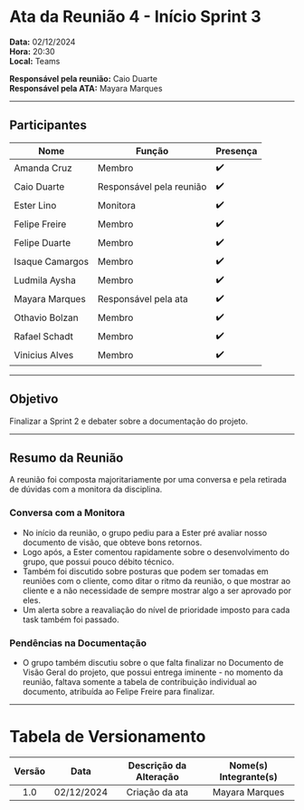 # Ata da Reunião 4 - Início Sprint 3

**Data:** 02/12/2024  
**Hora:** 20:30  
**Local:** Teams  

**Responsável pela reunião:** Caio Duarte  
**Responsável pela ATA:** Mayara Marques 

---

## Participantes  

| Nome            | Função               | Presença |
|-----------------|----------------------|----------|
| Amanda Cruz     | Membro               | ✔️       |
| Caio Duarte     | Responsável pela reunião | ✔️ |
| Ester Lino      | Monitora             | ✔️       |
| Felipe Freire   | Membro               | ✔️       |
| Felipe Duarte   | Membro               | ✔️       |
| Isaque Camargos | Membro               | ✔️       |
| Ludmila Aysha   | Membro               | ✔️       |
| Mayara Marques  | Responsável pela ata | ✔️       |
| Othavio Bolzan  | Membro               | ✔️       |
| Rafael Schadt   | Membro               | ✔️       |
| Vinicius Alves  | Membro               | ✔️       |

---

## Objetivo  
Finalizar a Sprint 2 e debater sobre a documentação do projeto. 

---

## Resumo da Reunião  
A reunião foi composta majoritariamente por uma conversa e pela retirada de dúvidas com a monitora da disciplina.

### Conversa com a Monitora  
- No início da reunião, o grupo pediu para a Ester pré avaliar nosso documento de visão, que obteve bons retornos.
- Logo após, a Ester comentou rapidamente sobre o desenvolvimento do grupo, que possui pouco débito técnico.
- Também foi discutido sobre posturas que podem ser tomadas em reuniões com o cliente, como ditar o ritmo da reunião, o que mostrar ao cliente e a não necessidade de sempre mostrar algo a ser aprovado por eles. 
- Um alerta sobre a reavaliação do nível de prioridade imposto para cada task também foi passado. 

### Pendências na Documentação
- O grupo também discutiu sobre o que falta finalizar no Documento de Visão Geral do projeto, que possui entrega iminente - no momento da reunião, faltava somente a tabela de contribuição individual ao documento, atribuída ao Felipe Freire para finalizar.  

---
# Tabela de Versionamento 

| Versão | Data | Descrição da Alteração | Nome(s) Integrante(s) |
| :----: | :--: | :--------------------: | :-------------------: |
| 1.0 | 02/12/2024 | Criação da ata | Mayara Marques |